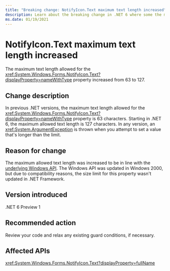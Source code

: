 ```yaml
---
title: "Breaking change: NotifyIcon.Text maximum text length increased"
description: Learn about the breaking change in .NET 6 where some the maximum text length for the NotifyIcon.Text property increased.
ms.date: 01/19/2021
---
```

# NotifyIcon.Text maximum text length increased

The maximum text length allowed for the <xref:System.Windows.Forms.NotifyIcon.Text?displayProperty=nameWithType> property increased from 63 to 127.

## Change description

In previous .NET versions, the maximum text length allowed for the <xref:System.Windows.Forms.NotifyIcon.Text?displayProperty=nameWithType> property is 63 characters. Starting in .NET 6, the maximum allowed text length is 127 characters. In any version, an <xref:System.ArgumentException> is thrown when you attempt to set a value that's longer than the limit.

## Reason for change

The maximum allowed text length was increased to be in line with the [underlying Windows API](/windows/win32/api/shellapi/ns-shellapi-notifyicondataw#nif_showtip-0x00000080). The Windows API was updated in Windows 2000, but due to compatibility reasons, the size limit for this property wasn't updated in .NET Framework.

## Version introduced

.NET 6 Preview 1

## Recommended action

Review your code and relax any existing guard conditions, if necessary.

## Affected APIs

<xref:System.Windows.Forms.NotifyIcon.Text?displayProperty=fullName>

<!--

### Affected APIs

- `P:System.Windows.Forms.NotifyIcon.Text`

### Category

Windows Forms

-->
